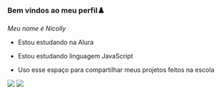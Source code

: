 ### Bem vindos ao meu perfil♟️
_Meu nome é Nicolly_

- Estou estudando na Alura

- Estou estudando linguagem JavaScript

- Uso esse espaço para compartilhar meus projetos feitos na escola


![](https://media.tenor.com/CjAdhjtAtdwAAAAC/robin-superboy.gif) ![](https://media.tenor.com/3jF675vo-CwAAAAi/cartoon-beatbox-battles-batman.gif)
